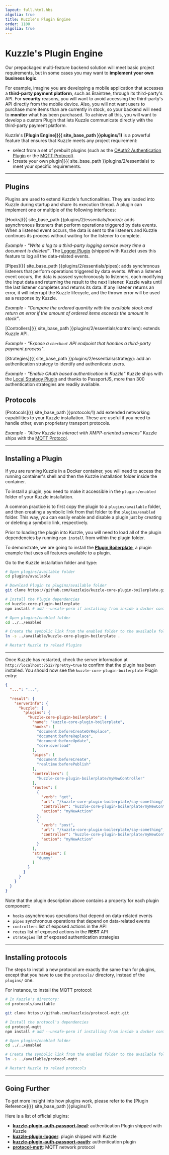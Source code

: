 ```yaml
---
layout: full.html.hbs
algolia: true
title: Kuzzle's Plugin Engine
order: 1100
algolia: true
---
```


# Kuzzle's Plugin Engine

Our prepackaged multi-feature backend solution will meet basic project requirements, but in some cases you may want to **implement your own business logic**.

For example, imagine you are developing a mobile application that accesses a **third-party payment platform**, such as Braintree, through its third-party's API. For **security** reasons, you will want to avoid accessing the third-party's API directly from the mobile device. Also, you will not want users to purchase more items than are currently in stock, so your backend will need to **monitor** what has been purchased. To achieve all this, you will want to develop a custom Plugin that lets Kuzzle communicate directly with the third-party payment platform.

Kuzzle's **[Plugin Engine]({{ site_base_path }}plugins/1)** is a powerful feature that ensures that Kuzzle meets any project requirement:

* select from a set of prebuilt plugins (such as the [OAuth2 Authentication Plugin](https://github.com/kuzzleio/kuzzle-plugin-auth-passport-oauth) or the [MQTT Protocol](https://github.com/kuzzleio/protocol-mqtt)).
* [create your own plugin]({{ site_base_path }}plugins/2/essentials) to meet your specific requirements.

---

## Plugins

Plugins are used to extend Kuzzle's functionalities. They are loaded into Kuzzle during startup and share its execution thread. A plugin can implement one or multiple of the following interfaces:

[Hooks]({{ site_base_path }}plugins/2/essentials/hooks): adds asynchronous listeners that perform operations triggered by data events. When a listened event occurs, the data is sent to the listeners and Kuzzle continues its process without waiting for the listener to complete.

  _Example - "Write a log to a third-party logging service every time a document is deleted"_. The [Logger Plugin](https://github.com/kuzzleio/kuzzle-plugin-logger) (shipped with Kuzzle) uses this feature to log all the data-related events.

[Pipes]({{ site_base_path }}plugins/2/essentials/pipes): adds synchronous listeners that perform operations triggered by data events. When a listened event occurs, the data is passed synchronously to listeners, each modifying the input data and returning the result to the next listener. Kuzzle waits until the last listener completes and returns its data. If any  listener returns an error, it will interrupt the Kuzzle lifecycle, and the thrown error will be used as a response by Kuzzle.

  _Example - "Compare the ordered quantity with the available stock and return an error if the amount of ordered items exceeds the amount in stock"_.

[Controllers]({{ site_base_path }}plugins/2/essentials/controllers): extends Kuzzle API.

  _Example - "Expose a `checkout` API endpoint that handles a third-party payment process"_.

[Strategies]({{ site_base_path }}plugins/2/essentials/strategy): add an authentication strategy to identify and authenticate users.

  _Example - "Enable OAuth based authentication in Kuzzle"_
  Kuzzle ships with the [Local Strategy Plugin](https://github.com/kuzzleio/kuzzle-plugin-auth-passport-local) and thanks to PassportJS, more than 300 authentication strategies are readily available.

## Protocols

[Protocols]({{ site_base_path }}protocols/1) add extended networking capabilities to your Kuzzle installation. These are useful if you need to handle other, even proprietary transport protocols.

_Example - "Allow Kuzzle to interact with XMPP-oriented services"_
Kuzzle ships with the [MQTT Protocol](https://github.com/kuzzleio/protocol-mqtt).

---

## Installing a Plugin

<div class="alert alert-info">
If you are running Kuzzle in a Docker container, you will need to access the running container's shell and then the Kuzzle installation folder inside the container.
</div>

To install a plugin, you need to make it accessible in the `plugins/enabled` folder of your Kuzzle installation.

A common practice is to first copy the plugin to a `plugins/available` folder, and then creating a symbolic link from that folder to the `plugins/enabled` folder. This way, you can easily enable and disable a plugin just by creating or deleting a symbolic link, respectively.

Prior to loading the plugin into Kuzzle, you will need to load all of the plugin dependencies by running `npm install` from within the plugin folder.

To demonstrate, we are going to install the [**Plugin Boilerplate**](https://github.com/kuzzleio/kuzzle-core-plugin-boilerplate), a plugin example that uses all features available to a plugin.


Go to the Kuzzle installation folder and type:


```bash
# Open plugins/available folder
cd plugins/available

# Download Plugin to plugins/available folder
git clone https://github.com/kuzzleio/kuzzle-core-plugin-boilerplate.git

# Install the Plugin dependencies
cd kuzzle-core-plugin-boilerplate
npm install # add --unsafe-perm if installing from inside a docker container

# Open plugins/enabled folder
cd ../../enabled

# Creata the symbolic link from the enabled folder to the available folder
ln -s ../available/kuzzle-core-plugin-boilerplate .

# Restart Kuzzle to reload Plugins
```

---

Once Kuzzle has restarted, check the server information at `http://localhost:7512/?pretty=true` to confirm that the plugin has been installed. You should now see the `kuzzle-core-plugin-boilerplate` Plugin entry:

```json
{
  "...": "...",

  "result": {
    "serverInfo": {
      "kuzzle": {
        "plugins": {
          "kuzzle-core-plugin-boilerplate": {
            "name": "kuzzle-core-plugin-boilerplate",
            "hooks": [
              "document:beforeCreateOrReplace",
              "document:beforeReplace",
              "document:beforeUpdate",
              "core:overload"
            ],
            "pipes": [
              "document:beforeCreate",
              "realtime:beforePublish"
            ],
            "controllers": [
              "kuzzle-core-plugin-boilerplate/myNewController"
            ],
            "routes": [
              {
                "verb": "get",
                "url": "/kuzzle-core-plugin-boilerplate/say-something/:property",
                "controller": "kuzzle-core-plugin-boilerplate/myNewController",
                "action": "myNewAction"
              },
              {
                "verb": "post",
                "url": "/kuzzle-core-plugin-boilerplate/say-something",
                "controller": "kuzzle-core-plugin-boilerplate/myNewController",
                "action": "myNewAction"
              }
            ],
            "strategies": [
              "dummy"
            ]
          }
        }
      }
    }
  }
}
```

Note that the plugin description above contains a property for each plugin component:
- `hooks` asynchronous operations that depend on data-related events
- `pipes` synchronous operations that depend on data-related events
- `controllers` list of exposed actions in the API
- `routes` list of exposed actions in the **REST** API
- `strategies` list of exposed authentication strategies


---

## Installing protocols

The steps to install a new protocol are exactly the same than for plugins, except that you have to use the `protocols/` directory, instead of the `plugins/` one.

For instance, to install the MQTT protocol:

```bash
# In Kuzzle's directory:
cd protocols/available

git clone https://github.com/kuzzleio/protocol-mqtt.git

# Install the protocol's dependencies
cd protocol-mqtt
npm install # add --unsafe-perm if installing from inside a docker container

# Open plugins/enabled folder
cd ../../enabled

# Creata the symbolic link from the enabled folder to the available folder
ln -s ../available/protocol-mqtt .

# Restart Kuzzle to reload protocols
```

---

## Going Further

To get more insight into how plugins work, please refer to the [Plugin Reference]({{ site_base_path }}plugins/1).

Here is a list of official plugins:
- [**kuzzle-plugin-auth-passport-local**](https://github.com/kuzzleio/kuzzle-plugin-auth-passport-local): authentication Plugin shipped with Kuzzle
- [**kuzzle-plugin-logger**](https://github.com/kuzzleio/kuzzle-plugin-logger): plugin shipped with Kuzzle
- [**kuzzle-plugin-auth-passport-oauth**](https://github.com/kuzzleio/kuzzle-plugin-auth-passport-oauth): authentication plugin
- [**protocol-mqtt**](https://github.com/kuzzleio/protocol-mqtt): MQTT network protocol
